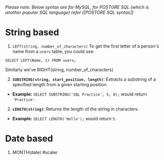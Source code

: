 *Please note: Below syntax are for MySQL, for POSTGRE SQL (which is another popular SQL language) refer [[POSTGRE SQL syntax]]*
# String based
1. `LEFT(string, number_of_characters)`
To get the first letter of a person's name from a `users` table, you could use:
```
SELECT LEFT(Name, 1) FROM users;
```
Similarly we've RIGHT(string, number_of_characters)

2. **`SUBSTRING(string, start_position, length)`**: Extracts a substring of a specified length from a given starting position.
- **Example:** `SELECT SUBSTRING('SQL Practice', 5, 8);` would return `'Practice'`.

2. **`LENGTH(string)`**: Returns the length of the string in characters.
- **Example:** `SELECT LENGTH('Hello');` would return `5`.
# Date based
1. MONTH(date) #scaler
